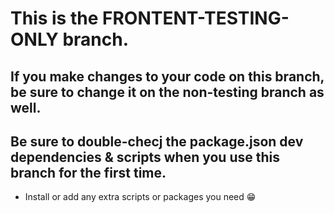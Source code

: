 # This is the FRONTENT-TESTING-ONLY branch.

## If you make changes to your code on this branch, be sure to change it on the non-testing branch as well.

## Be sure to double-checj the package.json dev dependencies & scripts when you use this branch for the first time.
- Install or add any extra scripts or packages you need 😁
